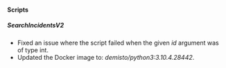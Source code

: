 
#### Scripts
##### SearchIncidentsV2
- Fixed an issue where the script failed when the given *id* argument was of type int.
- Updated the Docker image to: *demisto/python3:3.10.4.28442*.
